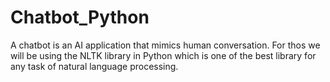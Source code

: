 # Chatbot_Python
A chatbot is an AI application that mimics human conversation. For thos we will be using the NLTK library in Python which is one of the best library for any task of natural language processing.
